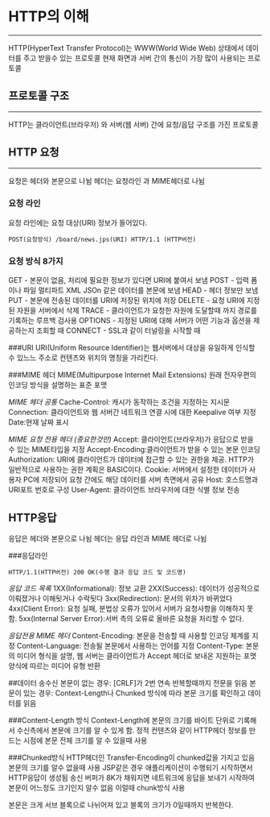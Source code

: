 # HTTP의 이해
---
HTTP(HyperText Transfer Protocol)는 WWW(World Wide Web) 상태에서 데이터를 주고 받을수 있는 프로토콜
현재 화면과 서버 간의 통신이 가장 많이 사용되는 프로토콜

## 프로토콜 구조
---
HTTP는 클라이언트(브라우저) 와 서버(웹 서버) 간에 요청/읍답 구조를 가진 프로토콜

## HTTP 요청
---
요청은 헤더와 본문으로 나뉨
헤더는 요청라인 과 MIME헤더로 나뉨

### 요청 라인
요청 라인에는 요청 대상(URI) 정보가 들어있다.

```
POST(요청방식) /board/news.jps(URI) HTTP/1.1 (HTTP버전)
```
### 요청 방식 8가지
GET - 본문이 없음, 처리에 필요한 정보가 있다면 URI에 붙여서 보냄
POST - 입력 폼이나 파일 멀티파트 XML JSOn 같은 데이터를 본문에 보냄
HEAD - 헤더 정보만 보냄
PUT - 본문에 전송된 데이터를 URI에 저장된 위치에 저장
DELETE - 요청 URI에 지정된 자원을 서버에서 삭제
TRACE - 클라이언트가 요청한 자원에 도달할때 까지 경로를 기록하는 루프백 검사용
OPTIONS - 지정된 URI에 대해 서버가 어떤 기능과 옵션을 제공하는지 조회할 때
CONNECT - SSL과 같이 터널링을 시작할 때 

###URI
URI(Uniform Resource Identifier)는 웹서버에서 대상을 유일하게 인식할 수 있느느 주소로 컨텐츠와
위치의 명칭을 가리킨다.

###MIME 헤더
MIME(Multipurpose Internet Mail Extensions) 원래 전자우편의 인코딩 방식을 설명하는 표준 포맷

*MIME 헤더 공통*
Cache-Control: 캐시가 동작하는 조건을 지정하는 지시문
Connection: 클라이언트와 웹 서버간 네트워크 연결 시에 대한 Keepalive 여부 지정
Date:현재 날짜 표시

*MIME 요청 전용 헤더 (중요한것만)*
Accept: 클라이언트(브라우저)가 응답으로 받을 수 있는 MIME타입을 지정
Accept-Encoding:클라이언트가 받을 수 있는 본문 인코딩
Authorization: URI에 클라이언트가 데이터에 접근할 수 있는 권한을 제공. HTTP가 일반적으로 사용하는 권한 계획은 BASIC이다.
Cookie: 서버에서 설정한 데이터가 사용자 PC에 저장되어 요청 간에도 해당 데이터를 서버 측면에서 공유
Host: 호스트명과 URI포트 번호로 구성
User-Agent: 클라이언트 브라우저에 대한 식별 정보 전송

## HTTP응답
응답은 헤더와 본문으로 나뉨
헤더는 응답 라인과 MIME 헤더로 나뉨

###응답라인
```
HTTP/1.1(HTTP버전) 200 OK(수행 결과 응답 코드 및 코드명)
```
*응답 코드 목록*
1XX(Informational): 정보 교환
2XX(Success): 데이터가 성공적으로 이뤄졌거나 이해됫거나 수락됫다
3xx(Redirection): 문서의 위차가 바뀌었다
4xx(Client Error): 요청 실패, 분법상 오류가 있어서 서버가 요청사항을 이해하지 못함.
5xx(Internal Server Error):서버 측의 오류로 올바른 요청을 처리할 수 없다.

*응답전용 MIME 헤더*
Content-Encoding: 본문을 전송할 때 사용할 인코딩 체계를 지정
Content-Language: 전송될 본문에서 사용하는 언어를 지정
Content-Type: 본문의 미디어 형식을 설명, 웹 서버는 클라이언트가 Accept 헤더로 보내온 지원하는 포맷 양식에 따르는 미디어 유형 반환

##데이터 송수신
본문이 없는 경우: [CRLF]가 2번 연속 반복할때까지 전문을 읽음
본문이 있는 경우: Context-Length나 Chunked 방식에 따라 본문 크기를 확인하고 데이터를 읽음

###Content-Length 방식
Context-Length에 본문의 크기를 바이트 단위로 기록해서 수신측에서 본문에 크기를 알 수 있게 함.
정적 컨텐츠와 같이 HTTP헤더 정보를 만드는 시점에 본문 전체 크기를 알 수 있을때 사용

###Chunked방식
HTTP헤더인 Transfer-Encoding이 chunked값을 가지고 있음
본문의 크기를 알수 없을때 사용
JSP같은 경우 애플리케이션이 수행되기 시작하면서 HTTP응답이 생성됨
송신 버퍼가 8K가 채워지면 네트워크에 응답을 보내기 시작하여 본문이 어느정도 크기인지 알수 없음
이럴때 chunk방식 사용

본문은 크게 서브 블록으로 나뉘어져 있고 블록의 크기가 0일때까지 반복한다.

